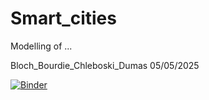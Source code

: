 # Smart_cities
Modelling of ...

Bloch_Bourdie_Chleboski_Dumas 
05/05/2025

[![Binder](https://mybinder.org/badge_logo.svg)](https://mybinder.org/v2/gh/leabourdie/Smart_cities/HEAD?urlpath=lab/tree/Smart_cities.ipynb) 
 
